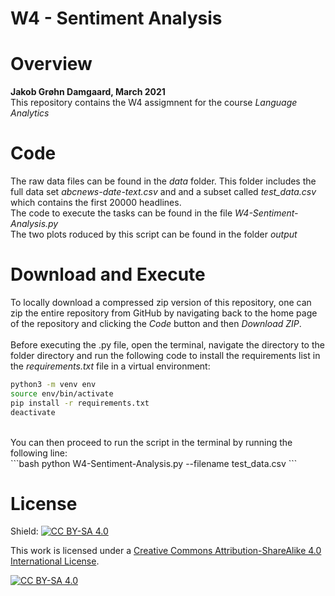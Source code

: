 # W4 - Sentiment Analysis

# Overview 

**Jakob Grøhn Damgaard, March 2021** <br/>
This repository contains the W4 assigmnent for the course *Language Analytics*

# Code
The raw data files can be found in the *data* folder. This folder includes the full data set *abcnews-date-text.csv* and and a subset called *test_data.csv* which contains the first 20000 headlines. <br/>
The code to execute the tasks can be found in the file *W4-Sentiment-Analysis.py*<br/>
The two plots roduced by this script can be found in the folder *output*<br/>

# Download and Execute
To locally download a compressed zip version of this repository, one can zip the entire repository from GitHub by navigating back to the home page of the repository and clicking the *Code* button and then *Download ZIP*. <br/>
<br>
Before executing the .py file, open the terminal, navigate the directory to the folder directory and run the following code to install the requirements list in the *requirements.txt* file in a virtual environment:
<br>
```bash
python3 -m venv env
source env/bin/activate
pip install -r requirements.txt
deactivate
```
<br>
You can then proceed to run the script in the terminal by running the following line: 
<br>
```bash
python W4-Sentiment-Analysis.py --filename test_data.csv
```
<br>

# License
Shield: [![CC BY-SA 4.0][cc-by-sa-shield]][cc-by-sa]

This work is licensed under a
[Creative Commons Attribution-ShareAlike 4.0 International License][cc-by-sa].

[![CC BY-SA 4.0][cc-by-sa-image]][cc-by-sa]

[cc-by-sa]: http://creativecommons.org/licenses/by-sa/4.0/
[cc-by-sa-image]: https://licensebuttons.net/l/by-sa/4.0/88x31.png
[cc-by-sa-shield]: https://img.shields.io/badge/License-CC%20BY--SA%204.0-lightgrey.svg

